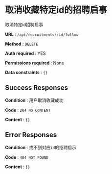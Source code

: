 # 取消收藏特定id的招聘启事

取消特定id招聘启事

**URL** : `/api/recruitments/:id/follow`

**Method** : `DELETE`

**Auth required** : YES

**Permissions required** : None

**Data constraints** : `{}`

## Success Responses

**Condition** : 用户取消收藏成功

**Code** : `204 NO CONTENT`

**Content** : `{}`

## Error Responses

**Condition** : 找不到对应`id`的招聘启示

**Code** : `404 NOT FOUND`

**Content** : `{}`